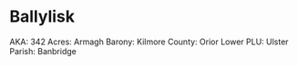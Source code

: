 # Ballylisk

AKA: 342
Acres: Armagh
Barony: Kilmore
County: Orior Lower
PLU: Ulster
Parish: Banbridge